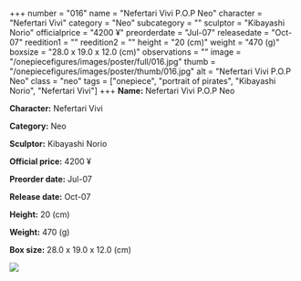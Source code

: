 +++
number = "016"
name = "Nefertari Vivi P.O.P Neo"
character = "Nefertari Vivi"
category = "Neo"
subcategory = ""
sculptor = "Kibayashi Norio"
officialprice = "4200 ¥"
preorderdate = "Jul-07"
releasedate = "Oct-07"
reedition1 = ""
reedition2 = ""
height = "20 (cm)"
weight = "470 (g)"
boxsize = "28.0 x 19.0 x 12.0 (cm)"
observations = ""
image = "/onepiecefigures/images/poster/full/016.jpg"
thumb = "/onepiecefigures/images/poster/thumb/016.jpg"
alt = "Nefertari Vivi P.O.P Neo"
class = "neo"
tags = ["onepiece", "portrait of pirates", "Kibayashi Norio", "Nefertari Vivi"]
+++
**Name:** Nefertari Vivi P.O.P Neo

**Character:** Nefertari Vivi

**Category:** Neo 

**Sculptor:** Kibayashi Norio

**Official price:** 4200 ¥

**Preorder date:** Jul-07

**Release date:** Oct-07

**Height:** 20 (cm)

**Weight:** 470 (g)

**Box size:** 28.0 x 19.0 x 12.0 (cm)

<img src="/onepiecefigures/images/poster/thumb/016.jpg">